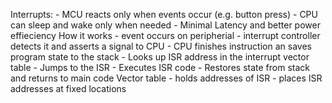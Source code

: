 
Interrupts:
    - MCU reacts only when events occur (e.g. button press)
    - CPU can sleep and wake only when needed 
    - Minimal Latency and better power effieciency
How it works
    - event occurs on peripherial
    - interrupt controller detects it and asserts a signal to CPU 
    - CPU finishes instruction an saves program state to the stack 
    - Looks up ISR address in the interrupt vector table 
    - Jumps to the ISR 
    - Executes ISR code 
    - Restores state from stack and returns to main code 
Vector table 
    - holds addresses of ISR 
    - places ISR addresses at fixed locations 
    
